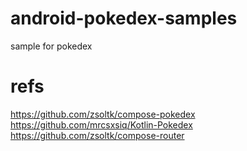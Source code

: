 # android-pokedex-samples
sample for pokedex




# refs
https://github.com/zsoltk/compose-pokedex
https://github.com/mrcsxsiq/Kotlin-Pokedex
https://github.com/zsoltk/compose-router
